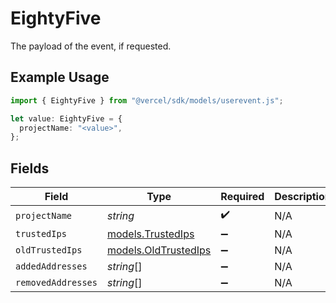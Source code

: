 # EightyFive

The payload of the event, if requested.

## Example Usage

```typescript
import { EightyFive } from "@vercel/sdk/models/userevent.js";

let value: EightyFive = {
  projectName: "<value>",
};
```

## Fields

| Field                                              | Type                                               | Required                                           | Description                                        |
| -------------------------------------------------- | -------------------------------------------------- | -------------------------------------------------- | -------------------------------------------------- |
| `projectName`                                      | *string*                                           | :heavy_check_mark:                                 | N/A                                                |
| `trustedIps`                                       | [models.TrustedIps](../models/trustedips.md)       | :heavy_minus_sign:                                 | N/A                                                |
| `oldTrustedIps`                                    | [models.OldTrustedIps](../models/oldtrustedips.md) | :heavy_minus_sign:                                 | N/A                                                |
| `addedAddresses`                                   | *string*[]                                         | :heavy_minus_sign:                                 | N/A                                                |
| `removedAddresses`                                 | *string*[]                                         | :heavy_minus_sign:                                 | N/A                                                |